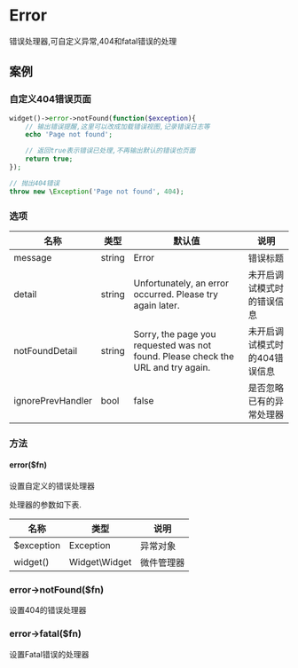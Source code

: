 Error
=====

错误处理器,可自定义异常,404和fatal错误的处理

案例
----

### 自定义404错误页面
```php
widget()->error->notFound(function($exception){
    // 输出错误提醒,这里可以改成加载错误视图,记录错误日志等
    echo 'Page not found';

    // 返回true表示错误已处理,不再输出默认的错误也页面
    return true;
});

// 抛出404错误
throw new \Exception('Page not found', 404);
```

### 选项

名称                | 类型   | 默认值                                                                           | 说明
--------------------|--------|----------------------------------------------------------------------------------|------
message             | string | Error                                                                            | 错误标题
detail              | string | Unfortunately, an error occurred. Please try again later.                        | 未开启调试模式时的错误信息
notFoundDetail      | string | Sorry, the page you requested was not found. Please check the URL and try again. | 未开启调试模式时的404错误信息
ignorePrevHandler   | bool   | false                                                                            | 是否忽略已有的异常处理器

### 方法

#### error($fn)
设置自定义的错误处理器

处理器的参数如下表.

名称        | 类型          | 说明
------------|---------------|------
$exception  | Exception     | 异常对象
widget()     | Widget\Widget | 微件管理器

### error->notFound($fn)
设置404的错误处理器

### error->fatal($fn)
设置Fatal错误的处理器
